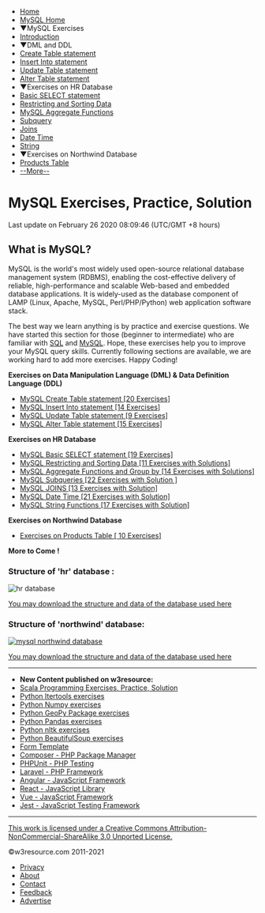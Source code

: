  


- [Home](/index.php)
- [MySQL Home](/mysql/mysql-tutorials.php)
- ▼MySQL Exercises
- [Introduction](/mysql-exercises/)
- ▼DML and DDL
- [Create Table statement](/mysql-exercises/create-table-exercises/index.php)
- [Insert Into statement](/mysql-exercises/insert-into-statement/index.php)
- [Update Table statement](/mysql-exercises/update-table-statement/index.php)
- [Alter Table statement](/mysql-exercises/alter-table-statement/index.php)
- ▼Exercises on HR Database
- [Basic SELECT statement](/mysql-exercises/basic-simple-exercises/index.php)
- [Restricting and Sorting Data](/mysql-exercises/restricting-and-sorting-data-exercises/index.php)
- [MySQL Aggregate Functions](/mysql-exercises/aggregate-function-exercises/index.php)
- [Subquery](/mysql-exercises/subquery-exercises/index.php)
- [Joins](/mysql-exercises/join-exercises/index.php)
- [Date Time](/mysql-exercises/date-time-exercises/index.php)
- [String](/mysql-exercises/string-exercises/index.php)
- ▼Exercises on Northwind Database
- [Products Table](/mysql-exercises/northwind/products-table-exercises/index.php)
- [--More--]()

# MySQL Exercises, Practice, Solution

Last update on February 26 2020 08:09:46 (UTC/GMT +8 hours)

<span class="underline"></span>

<span class="underline"></span>

## What is MySQL?

MySQL is the world's most widely used open-source relational database management system (RDBMS), enabling the cost-effective delivery of reliable, high-performance and scalable Web-based and embedded database applications. It is widely-used as the database component of LAMP (Linux, Apache, MySQL, Perl/PHP/Python) web application software stack.

The best way we learn anything is by practice and exercise questions. We have started this section for those (beginner to intermediate) who are familiar with [SQL](https://www.w3resource.com/sql/tutorials.php) and [MySQL](https://www.w3resource.com/mysql/mysql-tutorials.php). Hope, these exercises help you to improve your MySQL query skills. Currently following sections are available, we are working hard to add more exercises. Happy Coding!

**Exercises on Data Manipulation Language (DML) & Data Definition Language (DDL)**

- [MySQL Create Table statement \[20 Exercises\]](https://www.w3resource.com/mysql-exercises/create-table-exercises/)
- [MySQL Insert Into statement \[14 Exercises\]](https://www.w3resource.com/mysql-exercises/insert-into-statement/)
- [MySQL Update Table statement \[9 Exercises\]](https://www.w3resource.com/mysql-exercises/update-table-statement/)
- [MySQL Alter Table statement \[15 Exercises\]](https://www.w3resource.com/mysql-exercises/alter-table-statement/)

**Exercises on HR Database**

- [MySQL Basic SELECT statement \[19 Exercises\]](https://www.w3resource.com/mysql-exercises/basic-simple-exercises/)
- [MySQL Restricting and Sorting Data \[11 Exercises with Solutions\]](https://www.w3resource.com/mysql-exercises/restricting-and-sorting-data-exercises/)
- [MySQL Aggregate Functions and Group by \[14 Exercises with Solutions\]](https://www.w3resource.com/mysql-exercises/aggregate-function-exercises/)
- [MySQL Subqueries \[22 Exercises with Solution \]](https://www.w3resource.com/mysql-exercises/subquery-exercises/)
- [MySQL JOINS \[13 Exercises with Solution\]](https://www.w3resource.com/mysql-exercises/join-exercises/)
- [MySQL Date Time \[21 Exercises with Solution\]](https://www.w3resource.com/mysql-exercises/date-time-exercises/)
- [MySQL String Functions \[17 Exercises with Solution\]](https://www.w3resource.com/mysql-exercises/string-exercises/)

**Exercises on Northwind Database**

- [Exercises on Products Table \[ 10 Exercises\]](https://www.w3resource.com/mysql-exercises/northwind/products-table-exercises/)

**More to Come !**

### Structure of 'hr' database :

![hr database](https://www.w3resource.com/w3r_images/database-model-hr-new.gif)

[You may download the structure and data of the database used here](db.sql)



### Structure of 'northwind' database:

[![mysql northwind database](https://www.w3resource.com/w3r_images/northwind-er-relationship.png)](northwind-er-relationship-image.php)

[You may download the structure and data of the database used here](../mysql-exercises/northwind/northwind.sql.tar.gz)

---

<span class="underline"></span>

- **New Content published on w3resource:**
- [Scala Programming Exercises, Practice, Solution](https://www.w3resource.com/scala-exercises/index.php)
- [Python Itertools exercises](https://www.w3resource.com/python-exercises/itertools/index.php)
- [Python Numpy exercises](https://www.w3resource.com/python-exercises/numpy/index.php)
- [Python GeoPy Package exercises](https://www.w3resource.com/python-exercises/geopy/index.php)
- [Python Pandas exercises](https://www.w3resource.com/python-exercises/pandas/index.php)
- [Python nltk exercises](https://www.w3resource.com/python-exercises/nltk/index.php)
- [Python BeautifulSoup exercises](https://www.w3resource.com/python-exercises/BeautifulSoup/index.php)
- [Form Template](https://www.w3resource.com/form-template/)
- [Composer - PHP Package Manager](https://www.w3resource.com/php/composer/a-gentle-introduction-to-composer.php)
- [PHPUnit - PHP Testing](https://www.w3resource.com/php/PHPUnit/a-gentle-introduction-to-unit-test-and-testing.php)
- [Laravel - PHP Framework](https://www.w3resource.com/laravel/laravel-tutorial.php)
- [Angular - JavaScript Framework](https://www.w3resource.com/angular/getting-started-with-angular.php)
- [React - JavaScript Library](https://www.w3resource.com/react/react-js-overview.php)
- [Vue - JavaScript Framework](https://www.w3resource.com/vue/installation.php)
- [Jest - JavaScript Testing Framework](https://www.w3resource.com/jest/jest-getting-started.php)

---

<span class="underline"></span>

<span class="underline"></span>

<span class="underline"></span>

[This work is licensed under a Creative Commons Attribution-NonCommercial-ShareAlike 3.0 Unported License.](https://creativecommons.org/licenses/by-nc-sa/3.0/deed.en_US)

©w3resource.com 2011-2021

- [Privacy](https://www.w3resource.com/privacy.php)
- [About](https://www.w3resource.com/about.php)
- [Contact](https://www.w3resource.com/contact.php)
- [Feedback](https://www.w3resource.com/feedback.php)
- [Advertise](https://www.w3resource.com/advertise.php)
